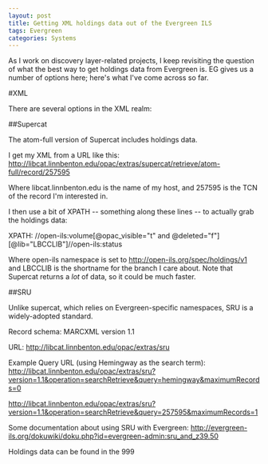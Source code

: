 ```yaml
---
layout: post
title: Getting XML holdings data out of the Evergreen ILS
tags: Evergreen
categories: Systems
---
```

As I work on discovery layer-related projects, I keep revisiting the question of what the best way to get holdings data from Evergreen is.  EG gives us a number of options here; here's what I've come across so far.

#XML

There are several options in the XML realm:

##Supercat

The atom-full version of Supercat includes holdings data.

I get my XML from a URL like this: http://libcat.linnbenton.edu/opac/extras/supercat/retrieve/atom-full/record/257595

Where libcat.linnbenton.edu is the name of my host, and 257595 is the TCN of the record I'm interested in.

I then use a bit of XPATH -- something along these lines -- to actually grab the holdings data:

XPATH: //open-ils:volume[@opac_visible="t" and @deleted="f"][@lib="LBCCLIB"]//open-ils:status

Where open-ils namespace is set to http://open-ils.org/spec/holdings/v1 and LBCCLIB is the shortname for the branch I care about.  Note that Supercat returns a _lot_ of data, so it could be much faster.

##SRU

Unlike supercat, which relies on Evergreen-specific namespaces, SRU is a widely-adopted standard.

Record schema: MARCXML version 1.1

URL: http://libcat.linnbenton.edu/opac/extras/sru

Example Query URL (using Hemingway as the search term): http://libcat.linnbenton.edu/opac/extras/sru?version=1.1&operation=searchRetrieve&query=hemingway&maximumRecords=0

http://libcat.linnbenton.edu/opac/extras/sru?version=1.1&operation=searchRetrieve&query=257595&maximumRecords=1

Some documentation about using SRU with Evergreen: http://evergreen-ils.org/dokuwiki/doku.php?id=evergreen-admin:sru_and_z39.50

Holdings data can be found in the 999

